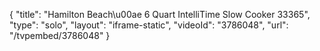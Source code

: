 {
    "title": "Hamilton Beach\u00ae 6 Quart IntelliTime Slow Cooker 33365",
    "type": "solo",
    "layout": "iframe-static",
    "videoId": "3786048",
    "url": "\/tvpembed\/3786048"
}